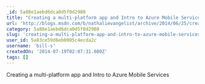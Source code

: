 ```yaml
---
_id: 5a88e1aebd6dca0d5f0d2980
title: "Creating a multi-platform app and Intro to Azure Mobile Services"
url: 'http://blogs.msdn.com/b/nathalievangelist/archive/2014/06/25/creating-a-multi-platform-app-and-intro-to-azure-mobile-services.aspx'
category: 5a88e1aebd6dca0d5f0d2980
slug: 'creating-a-multi-platform-app-and-intro-to-azure-mobile-services'
user_id: 5a83ce59d6eb0005c4ecda2c
username: 'bill-s'
createdOn: '2014-07-19T02:07:31.000Z'
tags: []
---
```


Creating a multi-platform app and Intro to Azure Mobile Services
